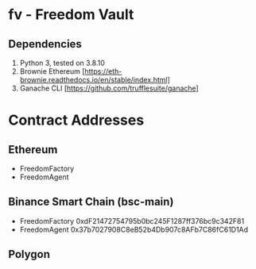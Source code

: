 # fv - Freedom Vault

## Dependencies
1. Python 3, tested on 3.8.10
2. Brownie Ethereum [https://eth-brownie.readthedocs.io/en/stable/index.html]
3. Ganache CLI [https://github.com/trufflesuite/ganache]


# Contract Addresses

## Ethereum

- FreedomFactory
- FreedomAgent

## Binance Smart Chain (bsc-main)

- FreedomFactory 0xdF21472754795b0bc245F1287ff376bc9c342F81
- FreedomAgent 0x37b7027908C8eB52b4Db907c8AFb7C86fC61D1Ad

## Polygon
